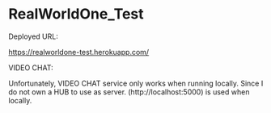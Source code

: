 # RealWorldOne_Test

Deployed URL: 

https://realworldone-test.herokuapp.com/


VIDEO CHAT:

Unfortunately, VIDEO CHAT service only works when running locally. Since I do not own a HUB to use as server.
(http://localhost:5000) is used when locally.
